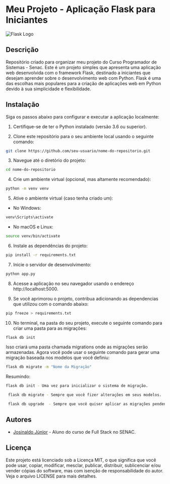# Meu Projeto - Aplicação Flask para Iniciantes

![Flask Logo](https://upload.wikimedia.org/wikipedia/commons/thumb/3/3c/Flask_logo.svg/220px-Flask_logo.svg.png)

## Descrição
Repositório criado para organizar meu projeto do Curso Programador de Sistemas - Senac. 
Este é um projeto simples que apresenta uma aplicação web desenvolvida com o framework Flask, destinado a iniciantes que desejam aprender sobre o desenvolvimento web com Python. Flask é uma das escolhas mais populares para a criação de aplicações web em Python devido à sua simplicidade e flexibilidade.

## Instalação

Siga os passos abaixo para configurar e executar a aplicação localmente:

1. Certifique-se de ter o Python instalado (versão 3.6 ou superior).

2. Clone este repositório para o seu ambiente local usando o seguinte comando:

```bash
git clone https://github.com/seu-usuario/nome-do-repositorio.git
```

3. Navegue até o diretório do projeto:

```bash
cd nome-do-repositorio
```

4. Crie um ambiente virtual (opcional, mas altamente recomendado):

```bash
python -m venv venv
```

5. Ative o ambiente virtual (caso tenha criado um):

- No Windows:
```bash
venv\Scripts\activate
```

- No macOS e Linux:
```bash
source venv/bin/activate
```

6. Instale as dependências do projeto:

```bash
pip install -r requirements.txt
```

7. Inicie o servidor de desenvolvimento:

```bash
python app.py
```

8. Acesse a aplicação no seu navegador usando o endereço http://localhost:5000.


9. Se você aprimorou o projeto, contribua adicionando as dependencias que utilizou com o comando abaixo:

```bash
pip freeze > requirements.txt
```

10. No terminal, na pasta do seu projeto, execute o seguinte comando para criar uma pasta para as migrações:

```bash
flask db init
```
Isso criará uma pasta chamada migrations onde as migrações serão armazenadas.
Agora você pode usar o seguinte comando para gerar uma migração baseada nos modelos que você definiu:

```bash
flask db migrate -m "Nome da Migração"
```
Resumindo:
```bash 
flask db init - Uma vez para inicializar o sistema de migração.
``` 

```bash
 flask db migrate - Sempre que você fizer alterações em seus modelos.
 ```

```bash
 flask db upgrade  - Sempre que você quiser aplicar as migrações pendentes ao banco de dados.
 ```

## Autores

- [Josinaldo Júnior](https://github.com/Josinaldo-Jr) - Aluno do curso de Full Stack no SENAC.


## Licença
Este projeto está licenciado sob a Licença MIT, o que significa que você pode usar, copiar, modificar, mesclar, publicar, distribuir, sublicenciar e/ou vender cópias do software, mas com isenção de responsabilidade do autor. Veja o arquivo LICENSE para mais detalhes.
